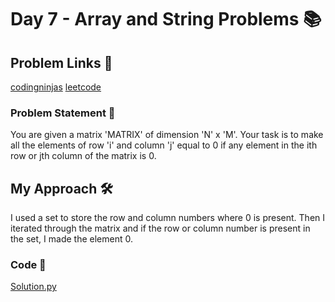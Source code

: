 # Day 7 - Array and String Problems 📚

## Problem Links 🔗

[codingninjas](https://www.codingninjas.com/studio/problems/zero-matrix_1171153)
[leetcode](https://leetcode.com/problems/set-matrix-zeroes/)

### Problem Statement 📝

You are given a matrix 'MATRIX' of dimension 'N' x 'M'. Your task is to make all the elements of row 'i' and column 'j' equal to 0 if any element in the ith row or jth column of the matrix is 0.

## My Approach 🛠️

I used a set to store the row and column numbers where 0 is present. Then I iterated through the matrix and if the row or column number is present in the set, I made the element 0.

### Code 🚀

[Solution.py](https://github.com/SanskarSh/50-Days-Coding-Challenge/blob/main/Set%20Matrix%20Zeros/Solution.py)
